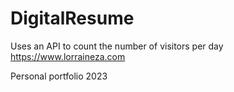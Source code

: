 # DigitalResume
Uses an API to count the number of visitors per day
https://www.lorraineza.com 

Personal portfolio 2023
